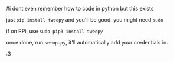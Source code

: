 #i dont even remember how to code in python but this exists

just `pip install tweepy` and you'll be good. you might need `sudo`

if on RPi, use `sudo pip3 install tweepy`


once done, run `setup.py`, it'll automatically add your credentials in.

:3
